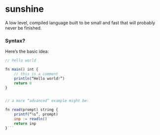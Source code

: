 # sunshine
A low level, compiled language built to be small and fast that will probably never be finished.

### Syntax?
Here’s the basic idea:
```js
// hello world

fn main() int {
    // this is a comment
    println(“Hello world!”)
    return 0
}


// a more “advanced” example might be:

fn read(prompt) string {
    printf(“%s”, prompt)
    inp := readln()
    return inp
}```